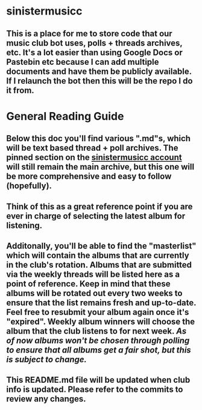# sinistermusicc
## This is a place for me to store code that our music club bot uses, polls + threads archives, etc. It's a lot easier than using Google Docs or Pastebin etc because I can add multiple documents and have them be publicly available. If I relaunch the bot then this will be the repo I do it from.
# General Reading Guide
## Below this doc you'll find various ".md"s, which will be text based thread + poll archives. The pinned section on the [sinistermusicc account](https://twitter.com/sinistermusicc) will still remain the main archive, but this one will be more comprehensive and easy to follow (hopefully). 
## **Think of this as a great reference point if you are ever in charge of selecting the latest album for listening.**
## Additonally, you'll be able to find the "masterlist" which will contain the albums that are currently in the club's rotation. Albums that are submitted via the weekly threads will be listed here as a point of reference. Keep in mind that these albums will be rotated out **every two weeks** to ensure that the list remains fresh and up-to-date. Feel free to resubmit your album again once it's "expired". Weekly album winners will choose the album that the club listens to for next week. *As of now albums won't be chosen through polling to ensure that all albums get a fair shot, but this is subject to change.* 
## This README.md file will be updated when club info is updated. Please refer to the commits to review any changes.
